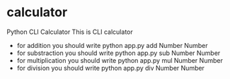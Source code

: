 # calculator
Python CLI Calculator
This is CLI calculator
 - for addition you should write python app.py add Number Number
 - for substraction you should write python app.py sub Number Number
 - for multiplication you should write python app.py mul Number Number
 - for division you should write python app.py div Number Number